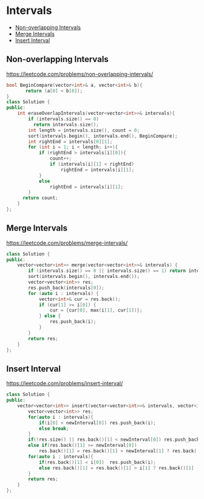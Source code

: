 # Intervals

+ [Non-overlapping Intervals](#non-overlapping-intervals)
+ [Merge Intervals](#merge-intervals)
+ [Insert Interval](#insert-interval)

## Non-overlapping Intervals

https://leetcode.com/problems/non-overlapping-intervals/

```C++
bool BeginCompare(vector<int>& a, vector<int>& b){
       return (a[0] < b[0]);
}    
class Solution {   
public:
    int eraseOverlapIntervals(vector<vector<int>>& intervals){
        if (intervals.size() == 0)
          return intervals.size();
        int length = intervals.size(), count = 0; 
        sort(intervals.begin(), intervals.end(), BeginCompare);
        int rightEnd = intervals[0][1];
        for (int i = 1; i < length; i++){
            if (rightEnd > intervals[i][0]){
                count++;
                if (intervals[i][1] < rightEnd)
                    rightEnd = intervals[i][1];
            }
            else
                rightEnd = intervals[i][1];
        }
      return count;
    }
};
```

## Merge Intervals

https://leetcode.com/problems/merge-intervals/

```C++
class Solution {
public:
    vector<vector<int>> merge(vector<vector<int>>& intervals) {
        if (intervals.size() == 0 || intervals.size() == 1) return intervals;
        sort(intervals.begin(), intervals.end());         
		vector<vector<int>> res;		
        res.push_back(intervals[0]);
        for (auto i : intervals) {
            vector<int>& cur = res.back();
            if (cur[1] >= i[0]) {
                cur = {cur[0], max(i[1], cur[1])};
            } else {
                res.push_back(i); 
            }
        }
        return res;
    }
};
```

## Insert Interval

https://leetcode.com/problems/insert-interval/

```C++
class Solution {
public:
    vector<vector<int>> insert(vector<vector<int>>& intervals, vector<int>& newInterval) {
        vector<vector<int>> res;
        for(auto i : intervals){
            if(i[0] < newInterval[0]) res.push_back(i);
            else break;
        }
        if(!res.size() || res.back()[1] < newInterval[0]) res.push_back(newInterval);
        else if(res.back()[1] >= newInterval[0])
            res.back()[1] = res.back()[1] > newInterval[1] ? res.back()[1] : newInterval[1];
        for(auto i : intervals){
            if(res.back()[1] < i[0])  res.push_back(i);
            else res.back()[1] = res.back()[1] > i[1] ? res.back()[1] : i[1];
        }
        return res;
    }
};
```
